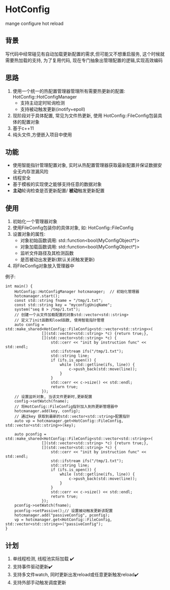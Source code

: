 # HotConfig
mange configure hot reload

## 背景
写代码中经常碰见有自动加载更新配置的需求,但可能又不想重启服务, 这个时候就需要热加载的支持,
为了复用代码, 现在专门抽象出管理配置的逻辑,实现高效编码

## 思路
1. 使用一个统一的热配置管理器管理所有需要热更新的配置: HotConfig::HotConfigManager
    * 支持主动定时轮询检测
    * 支持被动触发更新(inotify+epoll)
2. 现阶段对于具体配置, 常见为文件热更新, 使用 HotConfig::FileConfig包装具体的配置对象
3. 基于c++11
4. 纯头文件,方便嵌入项目中使用

## 功能
* 使用智能指针管理配置对象, 实时从热配置管理器获取最新配置并保证数据安全无内存泄漏风险
* 线程安全
* 基于模板的实现使之能够支持任意的数据对象
* **主动**轮询检查是否更新配置/  **被动**触发更新配置

## 使用

1. 初始化一个管理器对象
2. 使用FileConfig包装你的具体对象, 如: HotConfig::FileConfig<MyConfigObject>
3. 设置对象的属性:
    * 对象初始函数调用: std::function<bool(MyConfigObject*)>
    * 对象加载函数调用: std::function<bool(MyConfigObject*)>
    * 监听文件路径及其检测函数
    * 是否被动出发更新(默认关闭触发更新)
4. 将FileConfig对象放入管理器中


例子:
```
int main() {
    HotConfig::HotConfigManager hotcmanager;  // 初始化管理器
    hotcmanager.start();
    const std::string fname = "/tmp/1.txt";
    const std::string key = "myconfigUniqName";
    system("seq 8 > /tmp/1.txt");
    // 创建一个从文件加载配置的对象std::vector<std::string>
    // 定义了init函数和load函数, 使用智能指针管理
    auto config = std::make_shared<HotConfig::FileConfig<std::vector<std::string>>(
                [](std::vector<std::string> *c) {return true;},
                [](std::vector<std::string> *c) {
                    std::cerr << "init by instruction func" << std::endl;
                    std::ifstream ifs("/tmp/1.txt");
                    std::string line;
                    if (ifs.is_open()) {
                        while (std::getline(ifs, line)) {
                            c->push_back(std::move(line));
                        }
                    }
                    std::cerr << c->size() << std::endl;
                    return true;
                });
    // 设置监听对象, 当该文件更新时,更新配置
    config->setWatch(fname);
    // 将HotConfig::FileConfig指针加入到热更新管理器中
    hotcmanager.add(key, config);
    // 通过key 获取到最新的std::vector<std::string>配置指针
    auto vp = hotcmanager.get<HotConfig::FileConfig, std::vector<std::string>>(key);

    auto pconfig = std::make_shared<HotConfig::FileConfig<std::vector<std::string>>(
                [](std::vector<std::string> *c) {return true;},
                [](std::vector<std::string> *c) {
                    std::cerr << "init by instruction func" << std::endl;
                    std::ifstream ifs("/tmp/1.txt");
                    std::string line;
                    if (ifs.is_open()) {
                        while (std::getline(ifs, line)) {
                            c->push_back(std::move(line));
                        }
                    }
                    std::cerr << c->size() << std::endl;
                    return true;
                });
    pconfig->setWatch(fname);
    pconfig->setPassive();// 设置被动触发更新该配置
    hotcmanager.add("passiveConfig", pconfig);
    vp = hotcmanager.get<HotConfig::FileConfig, std::vector<std::string>>("passiveConfig");
}

```

## 计划
1. 单线程检测, 线程池实际加载  :heavy_check_mark:
2. 支持事件驱动更新:heavy_check_mark:
3. 支持多文件watch, 同时更新出发reload或任意更新触发reload:heavy_check_mark:
4. 支持外部手动触发调度更新
